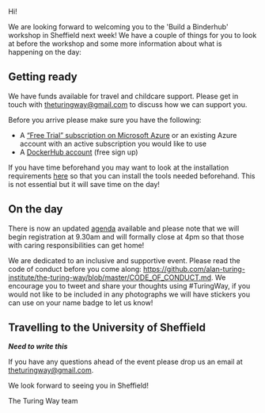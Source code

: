 Hi!

We are looking forward to welcoming you to the 'Build a Binderhub' workshop in Sheffield next week! We have a couple of things for you to look at before the workshop and some more information about what is happening on the day:

## Getting ready
We have funds available for travel and childcare support. Please get in touch with theturingway@gmail.com to discuss how we can support you.

Before you arrive please make sure you have the following:
* A [“Free Trial” subscription on Microsoft Azure](https://azure.microsoft.com/en-gb/free/) or an existing Azure account with an active subscription you would like to use
* A [DockerHub account](https://hub.docker.com/) (free sign up)

If you have time beforehand you may want to look at the installation requirements [here](https://github.com/alan-turing-institute/the-turing-way/blob/SG/binderhub-workshop/workshops/build-a-binderhub/workshop-presentations/zero-to-binderhub.md#installation-requirements-) so that you can install the tools needed beforehand. This is not essential but it will save time on the day! 

## On the day
There is now an updated [agenda](https://github.com/alan-turing-institute/the-turing-way/blob/master/workshops/build-a-binderhub/agenda.md) available and please note that we will begin registration at 9.30am and will formally close at 4pm so that those with caring responsibilities can get home!

We are dedicated to an inclusive and supportive event. Please read the code of conduct before you come along: https://github.com/alan-turing-institute/the-turing-way/blob/master/CODE_OF_CONDUCT.md. We encourage you to tweet and share your thoughts using #TuringWay, if you would not like to be included in any photographs we will have stickers you can use on your name badge to let us know!

## Travelling to the University of Sheffield
***Need to write this***

If you have any questions ahead of the event please drop us an email at theturingway@gmail.com.

We look forward to seeing you in Sheffield!

The Turing Way team
